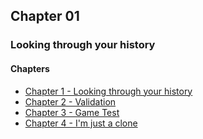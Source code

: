 ## Chapter 01

### Looking through your history

#### Chapters

- [Chapter 1 - Looking through your history](chapter01.md)
- [Chapter 2 - Validation](chapter02.md)
- [Chapter 3 - Game Test](chapter03.md)
- [Chapter 4 - I'm just a clone](chapter04.md)



